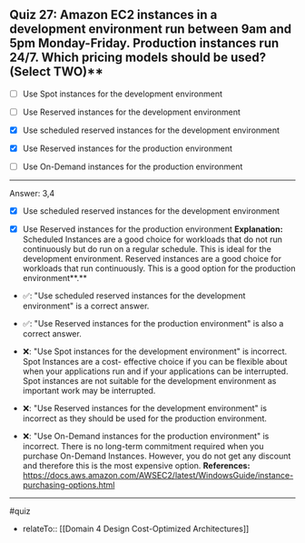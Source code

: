 ## Quiz 27: Amazon EC2 instances in a development environment run between 9am and 5pm Monday-Friday. Production instances run 24/7. Which pricing models should be used? (Select TWO)**

- [ ] Use Spot instances for the development environment

- [ ] Use Reserved instances for the development environment

- [x] Use scheduled reserved instances for the development environment

- [x] Use Reserved instances for the production environment

- [ ] Use On-Demand instances for the production environment

----
Answer: 3,4

- [x] Use scheduled reserved instances for the development environment

- [x] Use Reserved instances for the production environment
  **Explanation:**
  Scheduled Instances are a good choice for workloads that do not run continuously but do run on a regular schedule. This is ideal for the development environment. Reserved instances are a good choice for workloads that run continuously. This is a good option for the production environment**.**
- ✅: "Use scheduled reserved instances for the development environment" is a correct answer.

- ✅: "Use Reserved instances for the production environment" is also a correct answer.

- ❌: "Use Spot instances for the development environment" is incorrect. Spot Instances are a cost- effective choice if you can be flexible about when your applications run and if your applications can be interrupted. Spot instances are not suitable for the development environment as important work may be interrupted.

- ❌: "Use Reserved instances for the development environment" is incorrect as they should be used for the production environment.

- ❌: "Use On-Demand instances for the production environment" is incorrect. There is no long-term commitment required when you purchase On-Demand Instances. However, you do not get any discount and therefore this is the most expensive option.
  **References:**
  https://docs.aws.amazon.com/AWSEC2/latest/WindowsGuide/instance-purchasing-options.html



----
#quiz 
- relateTo:: [[Domain 4 Design Cost-Optimized Architectures]]